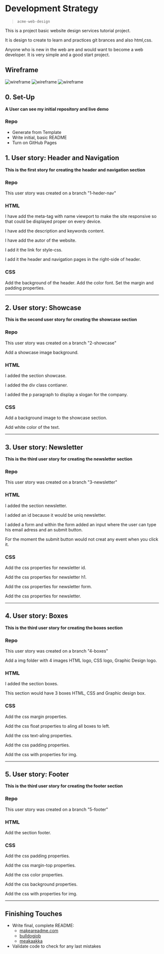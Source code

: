 # Development Strategy

> `acme-web-design`


This is a project basic website design services tutorial project.

It is design  to create  to learn and practices git brances and also html,css.

Anyone who is new in the web are and would want to become a web developer. It is very simple and a good start project.

## Wireframe

<!-- include a wireframe for your project in this repository, and display it here -->
<!-- wireframe.cc is a good site for getting started with wireframes -->
![wireframe](./wireframes/Home.png) 
![wireframe](./wireframes/About.png)
![wireframe](./wireframes/Services.png)

## 0. Set-Up

__A User can see my initial repository and live demo__

### Repo

- Generate from Template
- Write initial, basic README
- Turn on GitHub Pages

## 1. User story: Header and Navigation


__This is the first story for creating the header and navigation section__

### Repo


This user story was created on a branch  "1-heder-nav"

### HTML


I have add the meta-tag with name viewport to make the site responsive so that could be displayed proper on every device.

I have add the description and keywords content.

I have add the autor of the website.

I add it the link for style-css.

I add it the header  and navigation pages in the right-side of header.


### CSS
 Add  the background of the header.
 Add the color font.
 Set the margin and padding properties.

---

## 2. User story: Showcase


__This is the second user story for creating the showcase section__

### Repo


This user story was created on a branch  "2-showcase"

Add a showcase image background.

### HTML

I added the section showcase.

I added the div class contianer.

I added the p paragraph to display a slogan for the company.


### CSS

Add a background image to the showcase section.

Add white color of the text. 


---

## 3. User story: Newsletter

__This is the third user story for creating the newsletter section__

### Repo


This user story was created on a branch  "3-newsletter"


### HTML

I added the section newsletter.

I added an id because it would be uniq newsletter.

I added a form and within the form added an input where the user can type his email adress and an submit button. 

For the moment the submit button would not creat any event when you click it.


### CSS

Add the  css properties for newsletter id.

Add the  css properties for newsletter h1.

Add the  css properties for newsletter form.

Add the  css properties for newsletter.



---

## 4. User story: Boxes

__This is the third user story for creating the boxes section__

### Repo


This user story was created on a branch  "4-boxes"

Add a img folder with 4 images HTML logo, CSS logo, Graphic Design logo.

### HTML

I added the section boxes.

This section would have 3 boxes HTML, CSS and Graphic design box.




### CSS

Add the  css margin properties.

Add the  css float properties to aling all boxes to left.

Add the  css text-aling properties.

Add the  css padding properties.

Add the css with properties for img.

---

## 5. User story: Footer

__This is the third user story for creating the footer section__

### Repo


This user story was created on a branch  "5-footer"



### HTML

 Add the section footer.






### CSS

Add the  css padding properties.

Add the  css margin-top properties.

Add the  css color properties.

Add the  css background properties.

Add the css with properties for img.

---







## Finishing Touches

- Write final, complete README:
  - [makeareadme.com](https://www.makeareadme.com/)
  - [bulldogjob](https://bulldogjob.com/news/449-how-to-write-a-good-readme-for-your-github-project)
  - [meakaakka](https://medium.com/@meakaakka/a-beginners-guide-to-writing-a-kickass-readme-7ac01da88ab3)
- Validate code to check for any last mistakes
